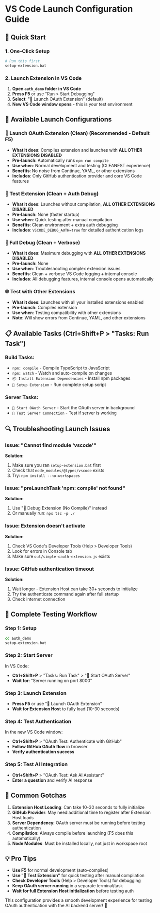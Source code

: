 # VS Code Launch Configuration Guide

## 🚀 Quick Start

### **1. One-Click Setup**
```bash
# Run this first
setup-extension.bat
```

### **2. Launch Extension in VS Code**
1. **Open `auth_demo` folder in VS Code**
2. **Press F5** or use "Run > Start Debugging"
3. **Select**: "🚀 Launch OAuth Extension" (default)
4. **New VS Code window opens** - this is your test environment

## 🎯 Available Launch Configurations

### **🚀 Launch OAuth Extension (Clean)** (Recommended - Default F5)
- **What it does**: Compiles extension and launches with **ALL OTHER EXTENSIONS DISABLED**
- **Pre-launch**: Automatically runs `npm run compile`
- **Use when**: Normal development and testing (CLEANEST experience)
- **Benefits**: No noise from Continue, YAML, or other extensions
- **Includes**: Only GitHub authentication provider and core VS Code features

### **🧪 Test Extension (Clean + Auth Debug)**
- **What it does**: Launches without compilation, **ALL OTHER EXTENSIONS DISABLED**
- **Pre-launch**: None (faster startup)
- **Use when**: Quick testing after manual compilation
- **Benefits**: Clean environment + extra auth debugging
- **Includes**: `VSCODE_DEBUG_AUTH=true` for detailed authentication logs

### **🔧 Full Debug (Clean + Verbose)**
- **What it does**: Maximum debugging with **ALL OTHER EXTENSIONS DISABLED**
- **Pre-launch**: None
- **Use when**: Troubleshooting complex extension issues
- **Benefits**: Clean + verbose VS Code logging + internal console
- **Includes**: All debugging features, internal console opens automatically

### **🌐 Test with Other Extensions**
- **What it does**: Launches with all your installed extensions enabled
- **Pre-launch**: Compiles extension
- **Use when**: Testing compatibility with other extensions
- **Note**: Will show errors from Continue, YAML, and other extensions

## 📋 Available Tasks (Ctrl+Shift+P > "Tasks: Run Task")

### **Build Tasks:**
- `npm: compile` - Compile TypeScript to JavaScript
- `npm: watch` - Watch and auto-compile on changes
- `📦 Install Extension Dependencies` - Install npm packages
- `🔧 Setup Extension` - Run complete setup script

### **Server Tasks:**
- `🚀 Start OAuth Server` - Start the OAuth server in background
- `🧪 Test Server Connection` - Test if server is working

## 🔍 Troubleshooting Launch Issues

### **Issue: "Cannot find module 'vscode'"**
**Solution:**
1. Make sure you ran `setup-extension.bat` first
2. Check that `node_modules/@types/vscode` exists
3. Try: `npm install --no-workspaces`

### **Issue: "preLaunchTask 'npm: compile' not found"**
**Solution:**
1. Use "🔧 Debug Extension (No Compile)" instead
2. Or manually run: `npx tsc -p ./`

### **Issue: Extension doesn't activate**
**Solution:**
1. Check VS Code's Developer Tools (Help > Developer Tools)
2. Look for errors in Console tab
3. Make sure `out/simple-oauth-extension.js` exists

### **Issue: GitHub authentication timeout**
**Solution:**
1. Wait longer - Extension Host can take 30+ seconds to initialize
2. Try the authenticate command again after full startup
3. Check internet connection

## 🎯 Complete Testing Workflow

### **Step 1: Setup**
```bash
cd auth_demo
setup-extension.bat
```

### **Step 2: Start Server**
In VS Code:
- **Ctrl+Shift+P** > "Tasks: Run Task" > "🚀 Start OAuth Server"
- **Wait for**: "Server running on port 8000"

### **Step 3: Launch Extension** 
- **Press F5** or use "🚀 Launch OAuth Extension"
- **Wait for Extension Host** to fully load (10-30 seconds)

### **Step 4: Test Authentication**
In the new VS Code window:
- **Ctrl+Shift+P** > "OAuth Test: Authenticate with GitHub"
- **Follow GitHub OAuth flow** in browser
- **Verify authentication success**

### **Step 5: Test AI Integration**
- **Ctrl+Shift+P** > "OAuth Test: Ask AI Assistant"
- **Enter a question** and verify AI response

## 🚨 Common Gotchas

1. **Extension Host Loading**: Can take 10-30 seconds to fully initialize
2. **GitHub Provider**: May need additional time to register after Extension Host loads
3. **Server Dependency**: OAuth server must be running before testing authentication
4. **Compilation**: Always compile before launching (F5 does this automatically)
5. **Node Modules**: Must be installed locally, not just in workspace root

## 💡 Pro Tips

- **Use F5** for normal development (auto-compiles)
- **Use "🧪 Test Extension"** for quick testing after manual compilation
- **Check Developer Tools** (Help > Developer Tools) for debugging
- **Keep OAuth server running** in a separate terminal/task
- **Wait for full Extension Host initialization** before testing auth

This configuration provides a smooth development experience for testing OAuth authentication with the AI backend server! 🎉